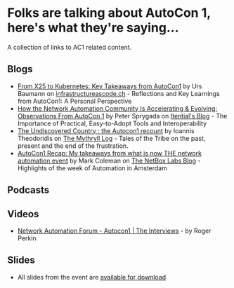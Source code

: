 # Folks are talking about AutoCon 1, here's what they're saying...

A collection of links to AC1 related content.

## Blogs
-   [From X25 to Kubernetes: Key Takeaways from AutoCon1](https://infrastructureascode.ch/autocon1.html) by Urs Baumann on [infrastructureascode.ch](http://infrastructureascode.ch) - Reflections and Key Learnings from AutoCon1: A Personal Perspective
-   [How the Network Automation Community Is Accelerating & Evolving: Observations From AutoCon 1](https://www.itential.com/blog/netdevops/how-the-network-automation-community-is-accelerating-evolving-observations-from-autocon-1/) by Peter Sprygada on [Itential's Blog](https://www.itential.com/blog/) - The Importance of Practical, Easy-to-Adopt Tools and Interoperability
-   [The Undiscovered Country : the Autocon1 recount](https://www.mythryll.com/?p=2591) by Ioannis Theodoridis on [The Mythryll Log](https://www.mythryll.com) - Tales of the Tribe on the past, present and the end of the frustration.
-   [AutoCon1 Recap: My takeaways from what is now THE network automation event](https://netboxlabs.com/blog/autocon1-recap/) by Mark Coleman on [The NetBox Labs Blog](https://netboxlabs.com/blog/) - Highlights of the week of Automation in Amsterdam

## Podcasts

## Videos
-   [Network Automation Forum - Autocon1 | The Interviews](https://www.youtube.com/watch?v=zJ6YE7iFAhA) - by Roger Perkin

## Slides
-   All slides from the event are [available for download](https://github.com/Network-Automation-Forum/handyinfo/tree/main/docs/autocon_coverage/slides/AutoCon1)
